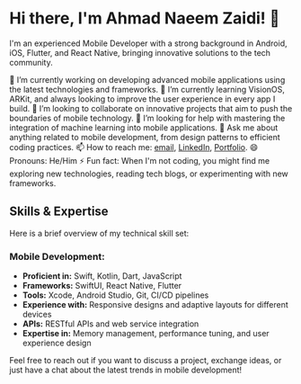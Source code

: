 # Hi there, I'm Ahmad Naeem Zaidi! 👋

I'm an experienced Mobile Developer with a strong background in Android, iOS, Flutter, and React Native, bringing innovative solutions to the tech community.

🔭 I’m currently working on developing advanced mobile applications using the latest technologies and frameworks.
🌱 I’m currently learning VisionOS, ARKit, and always looking to improve the user experience in every app I build.
👯 I’m looking to collaborate on innovative projects that aim to push the boundaries of mobile technology.
🤔 I’m looking for help with mastering the integration of machine learning into mobile applications.
💬 Ask me about anything related to mobile development, from design patterns to efficient coding practices.
📫 How to reach me: [email](mailto:ahmadnaeemzaidi@google.com), [LinkedIn](https://www.linkedin.com/in/ahmad-naeem-zaidi-71905798), [Portfolio]([https://www.linkedin.com/in/ahmad-naeem-zaidi-71905798](https://www.ahmadnaeemzaidi.com/)).
😄 Pronouns: He/Him
⚡ Fun fact: When I'm not coding, you might find me exploring new technologies, reading tech blogs, or experimenting with new frameworks.

## Skills & Expertise

Here is a brief overview of my technical skill set:

### Mobile Development:
- **Proficient in:** Swift, Kotlin, Dart, JavaScript
- **Frameworks:** SwiftUI, React Native, Flutter
- **Tools:** Xcode, Android Studio, Git, CI/CD pipelines
- **Experience with:** Responsive designs and adaptive layouts for different devices
- **APIs:** RESTful APIs and web service integration
- **Expertise in:** Memory management, performance tuning, and user experience design

Feel free to reach out if you want to discuss a project, exchange ideas, or just have a chat about the latest trends in mobile development!

